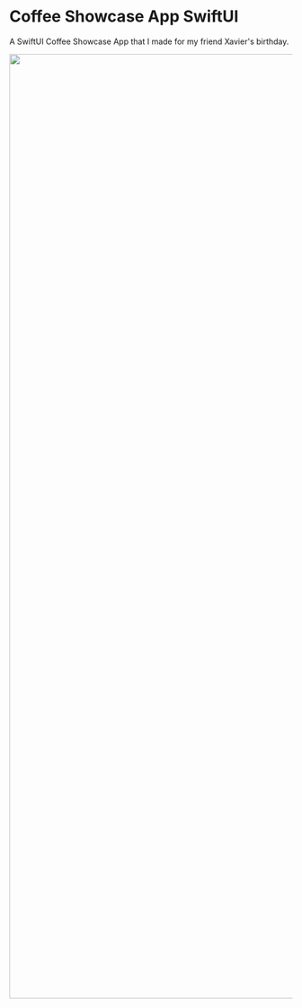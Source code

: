 # Coffee Showcase App SwiftUI 
A SwiftUI Coffee Showcase App that I made for my friend Xavier's birthday.

<img src = "https://user-images.githubusercontent.com/72481348/201232307-dba434b9-977f-45de-ba66-5c8df176f6b6.mov" width = "760" height= "1682"/> 

